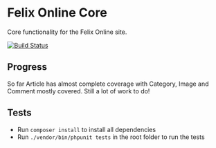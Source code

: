 # Felix Online Core

Core functionality for the Felix Online site.

[![Build Status](https://travis-ci.org/FelixOnline/Core.png)](https://travis-ci.org/FelixOnline/Core)

## Progress
So far Article has almost complete coverage with Category, Image and Comment mostly covered. Still a lot of work to do!

## Tests

* Run `composer install` to install all dependencies
* Run `./vendor/bin/phpunit tests` in the root folder to run the tests
